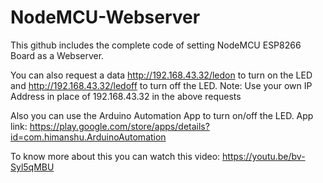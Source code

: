 # NodeMCU-Webserver
This github includes the complete code of setting NodeMCU ESP8266 Board as a Webserver.

You can also request a data http://192.168.43.32/ledon to turn on the LED and http://192.168.43.32/ledoff to turn off the LED. 
Note: Use your own IP Address in place of 192.168.43.32 in the above requests

Also you can use the Arduino Automation App to turn on/off the LED.
App link: https://play.google.com/store/apps/details?id=com.himanshu.ArduinoAutomation

To know more about this you can watch this video: https://youtu.be/bv-Syl5qMBU
